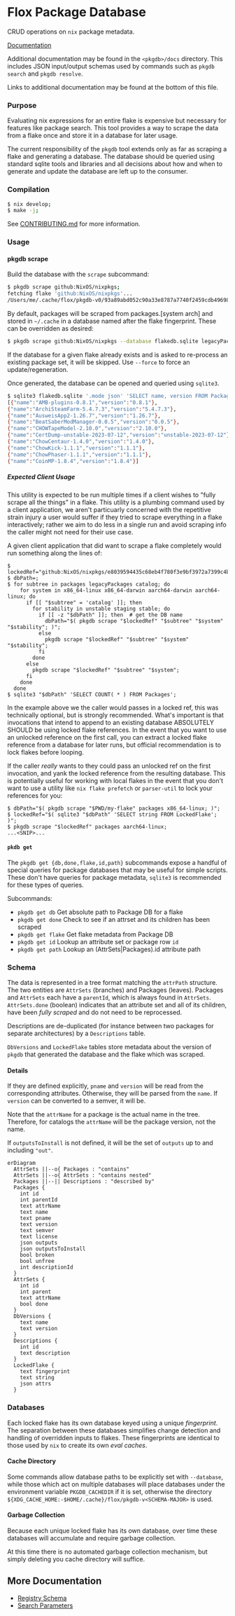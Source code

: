 # Flox Package Database

CRUD operations on `nix` package metadata.

[Documentation](https://flox.github.io/pkgdb/index.html)

Additional documentation may be found in the `<pkgdb>/docs` directory.
This includes JSON input/output schemas used by commands such as `pkgdb search`
and `pkgdb resolve`.

Links to additional documentation may be found at the bottom of this file.


### Purpose

Evaluating nix expressions for an entire flake is expensive but necessary for 
features like package search. 
This tool provides a way to scrape the data from a flake once and store it in a 
database for later usage.

The current responsibility of the `pkgdb` tool extends only as far as scraping 
a flake and generating a database. 
The database should be queried using standard sqlite tools and libraries and all 
decisions about how and when to generate and update the database are left up to 
the consumer.


### Compilation

```bash
$ nix develop;
$ make -j;
```

See [CONTRIBUTING.md](./CONTRIBUTING.md) for more information.


### Usage

#### pkgdb scrape

Build the database with the `scrape` subcommand:

```bash
$ pkgdb scrape github:NixOS/nixpkgs;
fetching flake 'github:NixOS/nixpkgs'...
/Users/me/.cache/flox/pkgdb-v0/93a89abd052c90a33e8787a7740f2459cdb496980848011ae708b0de1bbfac82.sqlite
```

By default, packages will be scraped from packages.[system arch] and stored in 
`~/.cache` in a database named after the flake fingerprint. 
These can be overridden as desired:

```bash
$ pkgdb scrape github:NixOS/nixpkgs --database flakedb.sqlite legacyPackages aarch64-darwin
```

If the database for a given flake already exists and is asked to re-process an 
existing package set, it will be skipped. Use `--force` to force 
an update/regeneration.

Once generated, the database can be opened and queried using `sqlite3`.

```bash
$ sqlite3 flakedb.sqlite '.mode json' 'SELECT name, version FROM Packages LIMIT 10';
[{"name":"AMB-plugins-0.8.1","version":"0.8.1"},
{"name":"ArchiSteamFarm-5.4.7.3","version":"5.4.7.3"},
{"name":"AusweisApp2-1.26.7","version":"1.26.7"},
{"name":"BeatSaberModManager-0.0.5","version":"0.0.5"},
{"name":"CHOWTapeModel-2.10.0","version":"2.10.0"},
{"name":"CertDump-unstable-2023-07-12","version":"unstable-2023-07-12"},
{"name":"ChowCentaur-1.4.0","version":"1.4.0"},
{"name":"ChowKick-1.1.1","version":"1.1.1"},
{"name":"ChowPhaser-1.1.1","version":"1.1.1"},
{"name":"CoinMP-1.8.4","version":"1.8.4"}]
```


##### Expected Client Usage

This utility is expected to be run multiple times if a client wishes to
"fully scrape all the things" in a flake.
This utility is a plumbing command used by a client application, we aren't
particuarly concerned with the repetitive strain injury a user would suffer if
they tried to scrape everything in a flake interactively; rather we aim to do
less in a single run and avoid scraping info the caller might not need for their
use case.

A given client application that did want to scrape a flake completely would run
something along the lines of:

```shell
$ lockedRef="github:NixOS/nixpkgs/e8039594435c68eb4f780f3e9bf3972a7399c4b1";
$ dbPath=;
$ for subtree in packages legacyPackages catalog; do
    for system in x86_64-linux x86_64-darwin aarch64-darwin aarch64-linux; do
      if [[ "$subtree" = 'catalog' ]]; then
        for stability in unstable staging stable; do
          if [[ -z "$dbPath" ]]; then  # get the DB name
            dbPath="$( pkgdb scrape "$lockedRef" "$subtree" "$system" "$stability"; )";
          else
            pkgdb scrape "$lockedRef" "$subtree" "$system" "$stability";
          fi
        done
      else
        pkgdb scrape "$lockedRef" "$subtree" "$system";
      fi
    done
  done
$ sqlite3 "$dbPath" 'SELECT COUNT( * ) FROM Packages';
```

In the example above we the caller would passes in a locked ref, this was
technically optional, but is strongly recommended.
What's important is that invocations that intend to append to an existing
database ABSOLUTELY SHOULD be using locked flake references.
In the event that you want to use an unlocked reference on the first call, you 
can extract a locked flake reference from a database for later runs, but
official recommendation is to lock flakes before looping.

If the caller _really_ wants to they could pass an unlocked ref on the first
invocation, and yank the locked reference from the resulting database.
This is potentially useful for working with local flakes in the event that you 
don't want to use a utility like `nix flake prefetch` or `parser-util` to lock 
your references for you:

```shell
$ dbPath="$( pkgdb scrape "$PWD/my-flake" packages x86_64-linux; )";
$ lockedRef="$( sqlite3 "$dbPath" 'SELECT string FROM LockedFlake'; )";
$ pkgdb scrape "$lockedRef" packages aarch64-linux;
...<SNIP>...
```


#### `pkdb get`

The `pkgdb get {db,done,flake,id,path}` subcommands expose a handful of special
queries for package databases that may be useful for simple scripts.
These don't have queries for package metadata, `sqlite3` is recommended for
these types of queries.

Subcommands:
- `pkgdb get db`    Get absolute path to Package DB for a flake
- `pkgdb get done`  Check to see if an attrset and its children has been scraped
- `pkgdb get flake` Get flake metadata from Package DB
- `pkgdb get id`    Lookup an attribute set or package row `id`
- `pkgdb get path`  Lookup an (AttrSets|Packages).id attribute path


### Schema

The data is represented in a tree format matching the `attrPath` structure.
The two entities are `AttrSets` (branches) and Packages (leaves).
Packages and `AttrSets` each have a `parentId`, which is always found
in `AttrSets`.
`AttrSets.done` (boolean) indicates that an attribute set and all of its
children, have been _fully scraped_ and do not need to be reprocessed.

Descriptions are de-duplicated (for instance between two packages for separate
architectures) by a `Descriptions` table.

`DbVersions` and `LockedFlake` tables store metadata about the version of
`pkgdb` that generated the database and the flake which was scraped.


#### Details

If they are defined explicitly, `pname` and `version` will be read from the
corresponding attributes.
Otherwise, they will be parsed from the `name`.
If `version` can be converted to a semver, it will be.

Note that the `attrName` for a package is the actual name in the tree.
Therefore, for catalogs the `attrName` will be the package version, not
the name.

If `outputsToInstall` is not defined, it will be the set of `outputs` up to and
including `"out"`.

```mermaid
erDiagram
  AttrSets ||--o{ Packages : "contains"
  AttrSets ||--o{ AttrSets : "contains nested"
  Packages ||--|| Descriptions : "described by"
  Packages {
    int id
    int parentId
    text attrName
    text name
    text pname
    text version
    text semver
    text license
    json outputs
    json outputsToInstall
    bool broken
    bool unfree
    int descriptionId
  }
  AttrSets {
    int id
    int parent
    text attrName
    bool done
  }
  DbVersions {
    text name
    text version
  }
  Descriptions {
    int id
    text description
  }
  LockedFlake {
    text fingerprint
    text string
    json attrs
  }
```


### Databases

Each locked flake has its own database keyed using a unique _fingerprint_.
The separation between these databases simplifies change detection and handling
of overridden inputs to flakes.
These fingerprints are identical to those used by `nix` to create its own
_eval caches_.


#### Cache Directory

Some commands allow database paths to be explicitly set with `--database`,
while those which act on multiple databases will place databases under
the environment variable `PKGDB_CACHEDIR` if it is set, otherwise the directory
`${XDG_CACHE_HOME:-$HOME/.cache}/flox/pkgdb-v<SCHEMA-MAJOR>` is used.


#### Garbage Collection

Because each unique locked flake has its own database, over time these databases
will accumulate and require garbage collection.

At this time there is no automated garbage collection mechanism, but simply
deleting you cache directory will suffice.


## More Documentation
- [Registry Schema](./docs/registry.md)
- [Search Parameters](./docs/search.md)
